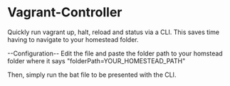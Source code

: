 # Vagrant-Controller
Quickly run vagrant up, halt, reload and status via a CLI. This saves time having to navigate to your homestead folder.

--Configuration--
Edit the file and paste the folder path to your homstead folder where it says "folderPath=YOUR_HOMESTEAD_PATH"

Then, simply run the bat file to be presented with the CLI.

